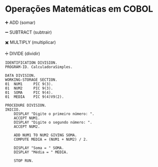 # Operações Matemáticas em COBOL
➕ ADD (somar)

➖ SUBTRACT (subtrair)

✖️ MULTIPLY (multiplicar)

➗ DIVIDE (dividir)

```cobol
IDENTIFICATION DIVISION.
PROGRAM-ID. CalculadoraSimples.

DATA DIVISION.
WORKING-STORAGE SECTION.
01  NUM1     PIC 9(3).
01  NUM2     PIC 9(3).
01  SOMA     PIC 9(4).
01  MEDIA    PIC 9(4)V9(2).

PROCEDURE DIVISION.
INICIO.
    DISPLAY "Digite o primeiro número: ".
    ACCEPT NUM1.
    DISPLAY "Digite o segundo número: ".
    ACCEPT NUM2.

    ADD NUM1 TO NUM2 GIVING SOMA.
    COMPUTE MEDIA = (NUM1 + NUM2) / 2.

    DISPLAY "Soma = " SOMA.
    DISPLAY "Média = " MEDIA.

    STOP RUN.

```
